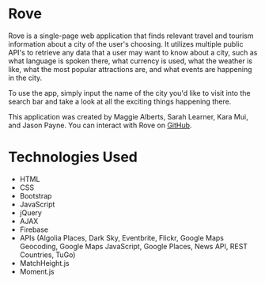 # Rove
Rove is a single-page web application that finds relevant travel and tourism information about a city of the user's choosing. It utilizes multiple public API's to retrieve any data that a user may want to know about a city, such as what language is spoken there, what currency is used, what the weather is like, what the most popular attractions are, and what events are happening in the city.

To use the app, simply input the name of the city you'd like to visit into the search bar and take a look at all the exciting things happening there.

This application was created by Maggie Alberts, Sarah Learner, Kara Mui, and Jason Payne. You can interact with Rove on [GitHub](https://karamui.github.io/Rove/).

# Technologies Used 
* HTML
* CSS
* Bootstrap
* JavaScript
* jQuery
* AJAX
* Firebase
* APIs (Algolia Places, Dark Sky, Eventbrite, Flickr, Google Maps Geocoding, Google Maps JavaScript, Google Places, News API, REST Countries, TuGo)
* MatchHeight.js
* Moment.js
